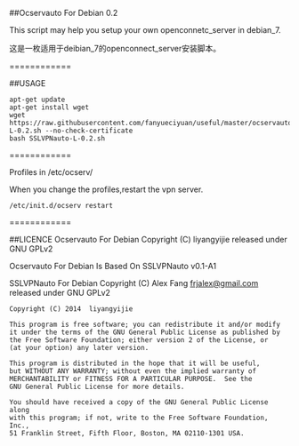 ##Ocservauto For Debian 0.2

This script may help you setup your own openconnetc_server in debian_7.

这是一枚适用于deibian_7的openconnect_server安装脚本。

============

##USAGE
```shell
apt-get update
apt-get install wget
wget https://raw.githubusercontent.com/fanyueciyuan/useful/master/ocservauto/SSLVPNauto-L-0.2.sh --no-check-certificate
bash SSLVPNauto-L-0.2.sh
```
============


Profiles in /etc/ocserv/

When you change the profiles,restart the vpn server.
```shell
/etc/init.d/ocserv restart
```

============

##LICENCE
Ocservauto For Debian Copyright (C) liyangyijie released under GNU GPLv2

Ocservauto For Debian Is Based On SSLVPNauto v0.1-A1

SSLVPNauto For Debian Copyright (C) Alex Fang frjalex@gmail.com released under GNU GPLv2



    Copyright (C) 2014  liyangyijie

    This program is free software; you can redistribute it and/or modify
    it under the terms of the GNU General Public License as published by
    the Free Software Foundation; either version 2 of the License, or
    (at your option) any later version.

    This program is distributed in the hope that it will be useful,
    but WITHOUT ANY WARRANTY; without even the implied warranty of
    MERCHANTABILITY or FITNESS FOR A PARTICULAR PURPOSE.  See the
    GNU General Public License for more details.

    You should have received a copy of the GNU General Public License along
    with this program; if not, write to the Free Software Foundation, Inc.,
    51 Franklin Street, Fifth Floor, Boston, MA 02110-1301 USA.

